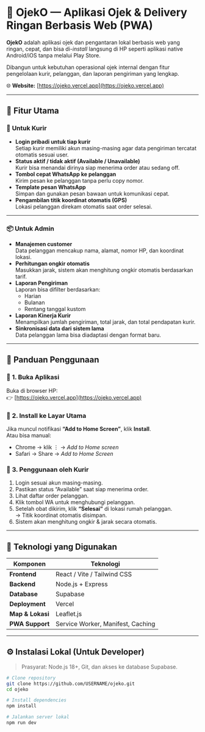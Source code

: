 # 🛵 OjekO — Aplikasi Ojek & Delivery Ringan Berbasis Web (PWA)

**OjekO** adalah aplikasi ojek dan pengantaran lokal berbasis web yang ringan, cepat, dan bisa di-*install* langsung di HP seperti aplikasi native Android/iOS tanpa melalui Play Store.

Dibangun untuk kebutuhan operasional ojek internal dengan fitur pengelolaan kurir, pelanggan, dan laporan pengiriman yang lengkap.

🌐 **Website:** [https://ojeko.vercel.app](https://ojeko.vercel.app)

---

## 🚀 Fitur Utama

### 👥 **Untuk Kurir**
- **Login pribadi untuk tiap kurir**  
  Setiap kurir memiliki akun masing-masing agar data pengiriman tercatat otomatis sesuai user.
- **Status aktif / tidak aktif (Available / Unavailable)**  
  Kurir bisa menandai dirinya siap menerima order atau sedang off.
- **Tombol cepat WhatsApp ke pelanggan**  
  Kirim pesan ke pelanggan tanpa perlu copy nomor.
- **Template pesan WhatsApp**  
  Simpan dan gunakan pesan bawaan untuk komunikasi cepat.
- **Pengambilan titik koordinat otomatis (GPS)**  
  Lokasi pelanggan direkam otomatis saat order selesai.

---

### 📦 **Untuk Admin**
- **Manajemen customer**  
  Data pelanggan mencakup nama, alamat, nomor HP, dan koordinat lokasi.
- **Perhitungan ongkir otomatis**  
  Masukkan jarak, sistem akan menghitung ongkir otomatis berdasarkan tarif.
- **Laporan Pengiriman**  
  Laporan bisa difilter berdasarkan:
  - Harian  
  - Bulanan  
  - Rentang tanggal kustom
- **Laporan Kinerja Kurir**  
  Menampilkan jumlah pengiriman, total jarak, dan total pendapatan kurir.
- **Sinkronisasi data dari sistem lama**  
  Data pelanggan lama bisa diadaptasi dengan format baru.

---

## 🧭 Panduan Penggunaan

### 🏁 **1. Buka Aplikasi**
Buka di browser HP:  
👉 [https://ojeko.vercel.app](https://ojeko.vercel.app)

### 📲 **2. Install ke Layar Utama**
Jika muncul notifikasi **“Add to Home Screen”**, klik **Install**.  
Atau bisa manual:
- Chrome → klik ⋮ → *Add to Home screen*
- Safari → Share → *Add to Home Screen*

### 🚚 **3. Penggunaan oleh Kurir**
1. Login sesuai akun masing-masing.  
2. Pastikan status “Available” saat siap menerima order.  
3. Lihat daftar order pelanggan.  
4. Klik tombol WA untuk menghubungi pelanggan.  
5. Setelah obat dikirim, klik **“Selesai”** di lokasi rumah pelanggan.  
   → Titik koordinat otomatis disimpan.  
6. Sistem akan menghitung ongkir & jarak secara otomatis.

---

## 🧩 Teknologi yang Digunakan

| Komponen | Teknologi |
|-----------|------------|
| **Frontend** | React / Vite / Tailwind CSS |
| **Backend** | Node.js + Express |
| **Database** | Supabase |
| **Deployment** | Vercel |
| **Map & Lokasi** | Leaflet.js |
| **PWA Support** | Service Worker, Manifest, Caching |

---

## ⚙️ Instalasi Lokal (Untuk Developer)

> Prasyarat: Node.js 18+, Git, dan akses ke database Supabase.

```bash
# Clone repository
git clone https://github.com/USERNAME/ojeko.git
cd ojeko

# Install dependencies
npm install

# Jalankan server lokal
npm run dev
